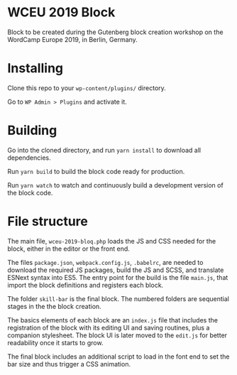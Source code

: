 # WCEU 2019 Block
Block to be created during the Gutenberg block creation workshop on the WordCamp Europe 2019, in Berlin, Germany.

# Installing

Clone this repo to your `wp-content/plugins/` directory.

Go to `WP Admin > Plugins` and activate it.

# Building

Go into the cloned directory, and run `yarn install` to download all dependencies.

Run `yarn build` to build the block code ready for production.

Run `yarn watch` to watch and continuously build a development version of the block code.

# File structure

The main file, `wceu-2019-bloq.php` loads the JS and CSS needed for the block, either in the editor or the front end.

The files `package.json`, `webpack.config.js`, `.babelrc`, are needed to download the required JS packages, build the JS and SCSS, and translate ESNext syntax into ES5. The entry point for the build is the file `main.js`, that import the block definitions and registers each block.

The folder `skill-bar` is the final block. The numbered folders are sequential stages in the the block creation.

The basics elements of each block are an `index.js` file that includes the registration of the block with its editing UI and saving routines, plus a companion stylesheet. The block UI is later moved to the `edit.js` for better readability once it starts to grow.

The final block includes an additional script to load in the font end to set the bar size and thus trigger a CSS animation.

